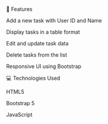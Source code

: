 🚀 Features

Add a new task with User ID and Name

Display tasks in a table format

Edit and update task data

Delete tasks from the list

Responsive UI using Bootstrap



💻 Technologies Used

HTML5

Bootstrap 5

JavaScript

